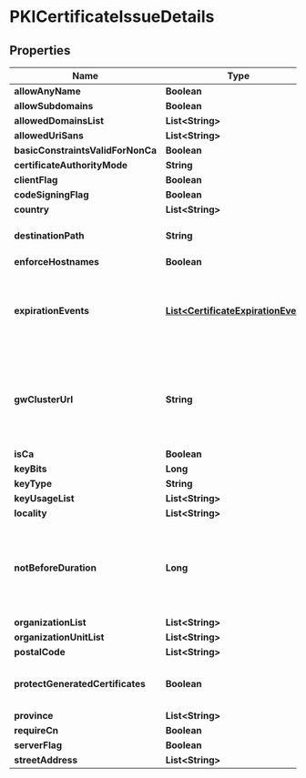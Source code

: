 

# PKICertificateIssueDetails


## Properties

Name | Type | Description | Notes
------------ | ------------- | ------------- | -------------
**allowAnyName** | **Boolean** |  |  [optional]
**allowSubdomains** | **Boolean** |  |  [optional]
**allowedDomainsList** | **List&lt;String&gt;** |  |  [optional]
**allowedUriSans** | **List&lt;String&gt;** |  |  [optional]
**basicConstraintsValidForNonCa** | **Boolean** |  |  [optional]
**certificateAuthorityMode** | **String** |  |  [optional]
**clientFlag** | **Boolean** |  |  [optional]
**codeSigningFlag** | **Boolean** |  |  [optional]
**country** | **List&lt;String&gt;** |  |  [optional]
**destinationPath** | **String** | DestinationPath is the destination to save generated certificates |  [optional]
**enforceHostnames** | **Boolean** |  |  [optional]
**expirationEvents** | [**List&lt;CertificateExpirationEvent&gt;**](CertificateExpirationEvent.md) | ExpirationNotification holds a list of expiration notices that should be sent in case a certificate is about to expire, this value is being propagated to the Certificate resources that are created |  [optional]
**gwClusterUrl** | **String** | GWClusterURL is required when CAMode is \&quot;public\&quot; and it defines the cluster URL the PKI should be issued from. The GW cluster must have permissions to read associated target&#39;s details |  [optional]
**isCa** | **Boolean** |  |  [optional]
**keyBits** | **Long** |  |  [optional]
**keyType** | **String** |  |  [optional]
**keyUsageList** | **List&lt;String&gt;** |  |  [optional]
**locality** | **List&lt;String&gt;** |  |  [optional]
**notBeforeDuration** | **Long** | A Duration represents the elapsed time between two instants as an int64 nanosecond count. The representation limits the largest representable duration to approximately 290 years. |  [optional]
**organizationList** | **List&lt;String&gt;** |  |  [optional]
**organizationUnitList** | **List&lt;String&gt;** |  |  [optional]
**postalCode** | **List&lt;String&gt;** |  |  [optional]
**protectGeneratedCertificates** | **Boolean** | ProtectGeneratedCertificates dictates whether the created certificates should be protected from deletion |  [optional]
**province** | **List&lt;String&gt;** |  |  [optional]
**requireCn** | **Boolean** |  |  [optional]
**serverFlag** | **Boolean** |  |  [optional]
**streetAddress** | **List&lt;String&gt;** |  |  [optional]



